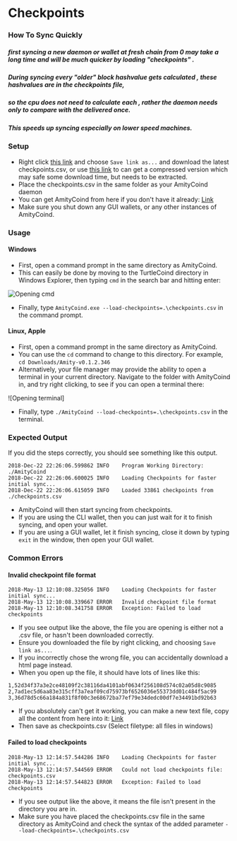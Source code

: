 # Checkpoints
### How To Sync Quickly
##### first syncing a new daemon or wallet at fresh chain from 0 may take a long time and will be much quicker by loading "checkpoints" .
##### During syncing  every "older" block hashvalue gets calculated , these hashvalues are in the checkpoints file, 
##### so the cpu does not need to calculate each , rather the daemon needs only to compare with the delivered once.
##### This speeds up syncing especially on lower speed machines. 

### Setup

- Right click [this link](https://github.com/CalexCore/checkpoints/blob/master/checkpoints.csv) and choose `Save link as...` 
and download the latest checkpoints.csv, or use [this link](https://github.com/CalexCore/checkpoints/blob/master/checkpoints.tar.gz) 
to can get a compressed version which may safe some download time, but needs to be extracted.
- Place the checkpoints.csv in the same folder as your AmityCoind daemon
- You can get AmityCoind from here if you don't have it already: [Link](https://github.com/CalexCore/AmityCoin/releases)
- Make sure you shut down any GUI wallets, or any other instances of AmityCoind.

### Usage

#### Windows

- First, open a command prompt in the same directory as AmityCoind.
- This can easily be done by moving to the TurtleCoind directory in Windows Explorer, then typing `cmd` in the search bar and hitting enter:

![Opening cmd](https://imgur.com/a/TMpTlOq)
- Finally, type `AmityCoind.exe --load-checkpoints=.\checkpoints.csv` in the command prompt.

#### Linux, Apple

- First, open a command prompt in the same directory as AmityCoind.
- You can use the `cd` command to change to this directory. For example, `cd Downloads/Amity-v0.1.2.346`
- Alternatively, your file manager may provide the ability to open a terminal in your current directory. Navigate to the folder with AmityCoind in, and try right clicking, to see if you can open a terminal there:

![Opening terminal]

- Finally, type `./AmityCoind --load-checkpoints=.\checkpoints.csv` in the terminal.

### Expected Output

If you did the steps correctly, you should see something like this output.

```
2018-Dec-22 22:26:06.599862 INFO    Program Working Directory: ./AmityCoind
2018-Dec-22 22:26:06.600025 INFO    Loading Checkpoints for faster initial sync...
2018-Dec-22 22:26:06.615059 INFO    Loaded 33861 checkpoints from ./checkpoints.csv
```

- AmityCoind will then start syncing from checkpoints.
- If you are using the CLI wallet, then you can just wait for it to finish syncing, and open your wallet.
- If you are using a GUI wallet, let it finish syncing, close it down by typing `exit` in the window, then open your GUI wallet.

### Common Errors

#### Invalid checkpoint file format

```
2018-May-13 12:10:08.325056 INFO    Loading Checkpoints for faster initial sync...
2018-May-13 12:10:08.339667 ERROR   Invalid checkpoint file format
2018-May-13 12:10:08.341758 ERROR   Exception: Failed to load checkpoints
```

- If you see output like the above, the file you are opening is either not a .csv file, or hasn't been downloaded correctly.
- Ensure you downloaded the file by right clicking, and choosing `Save link as...`.
- If you incorrectly chose the wrong file, you can accidentally  download a html page instead.
- When you open up the file, it should have lots of lines like this:

```
1,52d34f37a3e2ce48109f2c38116da4101abf0634f256108d574c02a05d8c9085
2,7ad1ec5d6aa83e315cff3a7eaf09cd75973bf6526036e55373dd01c484f5ac99
3,36d78d5c66a184a831f8f00c3e68672ba77ef79e34dedc00df7e34491bd92b63
```

- If you absolutely can't get it working, you can make a new text file, copy all the content from here into it: [Link](https://raw.githubusercontent.com/CalexCore/checkpoints/master/checkpoints.csv)
- Then save as checkpoints.csv (Select filetype: all files in windows)

#### Failed to load checkpoints

```
2018-May-13 12:14:57.544286 INFO    Loading Checkpoints for faster initial sync...
2018-May-13 12:14:57.544569 ERROR   Could not load checkpoints file: checkpoints.csv
2018-May-13 12:14:57.544823 ERROR   Exception: Failed to load checkpoints
```

- If you see output like the above, it means the file isn't present in the directory you are in.
- Make sure you have placed the checkpoints.csv file in the same directory as AmityCoind and check the syntax of the added parameter 
`--load-checkpoints=.\checkpoints.csv`

